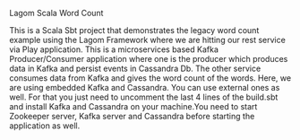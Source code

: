  Lagom Scala Word Count

This is a Scala Sbt project that demonstrates the legacy word count example using the Lagom Framework where we are hitting our rest service via Play application.
This is a microservices based Kafka Producer/Consumer application where one is the producer which produces data in Kafka and persist events in Cassandra Db. The other service consumes data from Kafka and gives the word count of the words.
Here, we are using embedded Kafka and Cassandra. You can use external ones as well. For that you just need to uncomment the last 4 lines of the build.sbt and install Kafka and Cassandra on your machine.You need to start Zookeeper server, Kafka server and Cassandra before starting the application as well.

